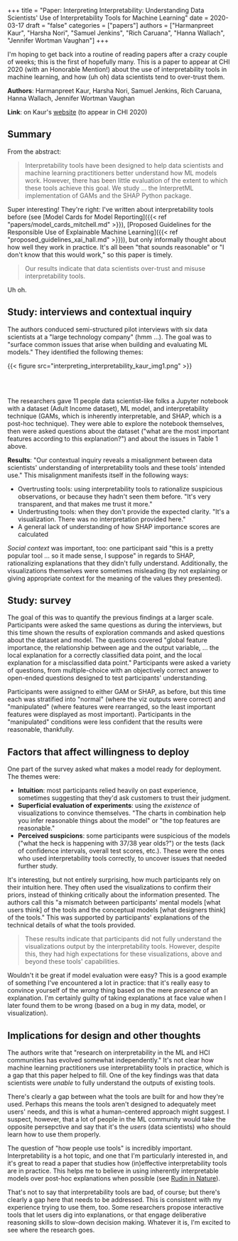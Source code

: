 +++
title = "Paper: Interpreting Interpretability: Understanding Data Scientists' Use of Interpretability Tools for Machine Learning"
date = 2020-03-17
draft = "false"
categories = ["papers"]
authors = ["Harmanpreet Kaur", "Harsha Nori", "Samuel Jenkins", "Rich Caruana", "Hanna Wallach", "Jennifer Wortman Vaughan"]
+++

I'm hoping to get back into a routine of reading papers after a crazy couple of weeks; this is the first of hopefully many. This is a paper to appear at CHI 2020 (with an Honorable Mention!) about the use of interpretability tools in machine learning, and how (uh oh) data scientists tend to over-trust them.

<!--more-->

**Authors**: Harmanpreet Kaur, Harsha Nori, Samuel Jenkins, Rich Caruana, Hanna Wallach, Jennifer Wortman Vaughan

**Link**: on Kaur's [website](http://www-personal.umich.edu/~harmank/Papers/CHI2020_Interpretability.pdf) (to appear in CHI 2020)

## Summary
From the abstract:

> Interpretability tools have been designed to help data scientists and machine learning practitioners better understand how ML models work. However, there has been little evaluation of the extent to which these tools achieve this goal. We study ... the InterpretML implementation of GAMs and the SHAP Python package.

Super interesting! They're right: I've written about interpretability tools before (see [Model Cards for Model Reporting]({{< ref "papers/model_cards_mitchell.md" >}}), [Proposed Guidelines for the Responsible Use of Explainable Machine Learning]({{< ref "proposed_guidelines_xai_hall.md" >}})), but only informally thought about how well they work in practice. It's all been "that sounds reasonable" or "I don't know that this would work," so this paper is timely.

> Our results indicate that data scientists over-trust and misuse interpretability tools.

Uh oh.


## Study: interviews and contextual inquiry
The authors conduced semi-structured pilot interviews with six data scientists at a "large technology company" (hmm ...). The goal was to "surface common issues that arise when building and evaluating ML models." They identified the following themes:

{{< figure src="interpreting_interpretability_kaur_img1.png" >}}

<br/><br/>

The researchers gave 11 people data scientist-like folks a Jupyter notebook with a dataset (Adult Income dataset), ML model, and interpretability technique (GAMs, which is inherently interpretable, and SHAP, which is a post-hoc technique). They were able to explore the notebook themselves, then were asked questions about the dataset ("what are the most important features according to this explanation?") and about the issues in Table 1 above.

**Results**: "Our contextual inquiry reveals a misalignment between data scientists' understanding of interpretability tools and these tools' intended use." This misalignment manifests itself in the following ways:

 * Overtrusting tools: using interpretability tools to rationalize suspicious observations, or because they hadn't seen them before. "It's very transparent, and that makes me trust it more."
 * Undertrusting tools: when they don't provide the expected clarity. "It's a visualization. There was no interpretation provided here."
 * A general lack of understanding of how SHAP importance scores are calculated

*Social context* was important, too: one participant said "this is a pretty popular tool ... so it made sense, I suppose" in regards to SHAP, rationalizing explanations that they didn't fully understand. Additionally, the visualizations themselves were sometimes misleading (by not explaining or giving appropriate context for the meaning of the values they presented).


## Study: survey
The goal of this was to quantify the previous findings at a larger scale. Participants were asked the same questions as during the interviews, but this time shown the results of exploration commands and asked questions about the dataset and model. The questions covered "global feature importance, the relationship between age and the output variable, ... the local explanation for a correctly classified data point, and the local explanation for a misclassified data point." Participants were asked a variety of questions, from multiple-choice with an objectively correct answer to open-ended questions designed to test participants' understanding.

Participants were assigned to either GAM or SHAP, as before, but this time each was stratified into "normal" (where the viz outputs were correct) and "manipulated" (where features were rearranged, so the least important features were displayed as most important). Participants in the "manipulated" conditions were less confident that the results were reasonable, thankfully.


## Factors that affect willingness to deploy
One part of the survey asked what makes a model ready for deployment. The themes were:

 * **Intuition**: most participants relied heavily on past experience, sometimes suggesting that they'd ask customers to trust their judgment.
 * **Superficial evaluation of experiments**: using the *existence* of visualizations to convince themselves. "The charts in combination help you infer reasonable things about the model" or "the top features are reasonable."
 * **Perceived suspicions**: some participants were suspicious of the models ("what the heck is happening with 37/38 year olds?") or the tests (lack of confidence intervals, overall test scores, etc.). These were the ones who used interpretability tools correctly, to uncover issues that needed further study.

It's interesting, but not entirely surprising, how much participants rely on their intuition here. They often used the visualizations to confirm their priors, instead of thinking critically about the information presented. The authors call this "a mismatch between participants' mental models [what users think] of the tools and the conceptual models [what designers think] of the tools." This was supported by participants' explanations of the technical details of what the tools provided.

> These results indicate that participants did not fully understand the visualizations output by the interpretability tools. However, despite this, they had high expectations for these visualizations, above and beyond these tools' capabilities.

Wouldn't it be great if model evaluation were easy? This is a good example of something I've encountered a lot in practice: that it's really easy to convince yourself of the *wrong* thing based on the mere *presence* of an explanation. I'm certainly guilty of taking explanations at face value when I later found them to be wrong (based on a bug in my data, model, or visualization).


## Implications for design and other thoughts
The authors write that "research on interpretability in the ML and HCI communities has evolved somewhat independently." It's not clear how machine learning practitioners use interpretability tools in practice, which is a gap that this paper helped to fill. One of the key findings was that data scientists were *unable* to fully understand the outputs of existing tools.

There's clearly a gap between what the tools are built for and how they're used. Perhaps this means the tools aren't designed to adequately meet users' needs, and this is what a human-centered approach might suggest. I suspect, however, that a lot of people in the ML community would take the opposite persepctive and say that it's the *users* (data scientists) who should learn how to use them properly.

The question of "how people use tools" is incredibly important. Interpretability is a hot topic, and one that I'm particularly interested in, and it's great to read a paper that studies how (in)effective interpretability tools are in practice. This helps me to believe in using inherently interpretable models over post-hoc explanations when possible (see [Rudin in Nature](https://www.nature.com/articles/s42256-019-0048-x)).

That's not to say that interpretability tools are bad, of course; but there's clearly a gap here that needs to be addressed. This is consistent with my experience trying to use them, too. Some researchers propose interactive tools that let users dig into explanations, or that engage deliberative reasoning skills to slow-down decision making. Whatever it is, I'm excited to see where the research goes.
